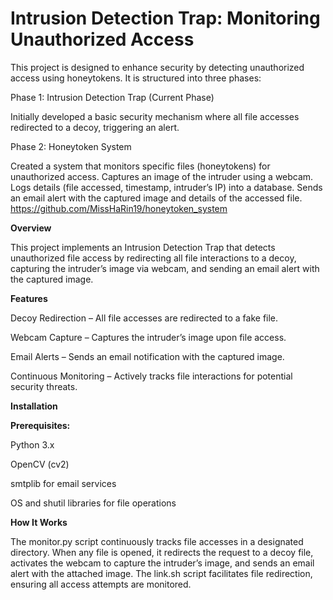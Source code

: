 # Intrusion Detection Trap: Monitoring Unauthorized Access


This project is designed to enhance security by detecting unauthorized access using honeytokens. It is structured into three phases:

Phase 1: Intrusion Detection Trap (Current Phase)

Initially developed a basic security mechanism where all file accesses redirected to a decoy, triggering an alert.

Phase 2: Honeytoken System 

Created a system that monitors specific files (honeytokens) for unauthorized access.
Captures an image of the intruder using a webcam.
Logs details (file accessed, timestamp, intruder’s IP) into a database.
Sends an email alert with the captured image and details of the accessed file.
https://github.com/MissHaRin19/honeytoken_system


__Overview__

This project implements an Intrusion Detection Trap that detects unauthorized file access by redirecting all file interactions to a decoy, capturing the intruder’s image via webcam, and sending an email alert with the captured image.

__Features__

Decoy Redirection – All file accesses are redirected to a fake file.

Webcam Capture – Captures the intruder’s image upon file access.

Email Alerts – Sends an email notification with the captured image.

Continuous Monitoring – Actively tracks file interactions for potential security threats.



**Installation**



__Prerequisites:__

Python 3.x

OpenCV (cv2)

smtplib for email services

OS and shutil libraries for file operations


**How It Works**

The monitor.py script continuously tracks file accesses in a designated directory. When any file is opened, it redirects the request to a decoy file, activates the webcam to capture the intruder’s image, and sends an email alert with the attached image. The link.sh script facilitates file redirection, ensuring all access attempts are monitored.
